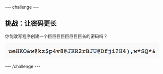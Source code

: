 --- challenge ---
## 挑战：让密码更长
你能改写程序创建一个巨巨巨巨巨巨巨巨长的密码吗？

![截图](images/passwords-long.png)




--- /challenge ---